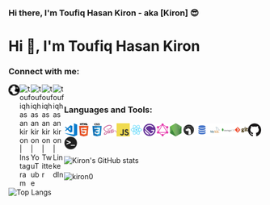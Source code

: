 ### Hi there, I'm Toufiq Hasan Kiron - aka [Kiron] 😎
<h1 align="left">Hi 👋, I'm Toufiq Hasan Kiron</h1>


### Connect with me:

<a href="https://toufiqhasankiron.me" target="_blank"><img align="left" alt="toufiqhasankiron.me" width="22px" src="https://raw.githubusercontent.com/iconic/open-iconic/master/svg/globe.svg" /></a>
<a href="https://facebook.com/toufiqhasankiron" target="_blank"><img align="left" alt="" width="22px" src="https://cdn.jsdelivr.net/npm/simple-icons@v3/icons/facebook.svg" /></a>
<a href="https://instagram.com/toufiq_hasan_kiron" target="_blank"><img align="left" alt="toufiqhasankiron | Instagram" width="22px" src="https://cdn.jsdelivr.net/npm/simple-icons@v3/icons/instagram.svg" /></a>
<a href="https://www.youtube.com/channel/UCS_vQ5IzXERnAfxVQ-998Pw" target="_blank"><img align="left" alt="toufiqhasankiron | YouTube" width="22px" src="https://cdn.jsdelivr.net/npm/simple-icons@v3/icons/youtube.svg" /></a>
<a href="https://twitter.com/ToufiqHasan0" target="_blank"><img align="left" alt="toufiqhasankiron | Twitter" width="22px" src="https://cdn.jsdelivr.net/npm/simple-icons@v3/icons/twitter.svg" /></a>
<a href="https://linkedin.com/in/toufiq-hasan-kiron" target="_blank"><img align="left" alt="toufiqhasankiron | LinkedIn" width="22px" src="https://cdn.jsdelivr.net/npm/simple-icons@v3/icons/linkedin.svg" /></a>

<br />

### Languages and Tools:

<img align="left" alt="Visual Studio Code" width="26px" src="https://raw.githubusercontent.com/github/explore/80688e429a7d4ef2fca1e82350fe8e3517d3494d/topics/visual-studio-code/visual-studio-code.png" />
<img align="left" alt="HTML5" width="26px" src="https://raw.githubusercontent.com/github/explore/80688e429a7d4ef2fca1e82350fe8e3517d3494d/topics/html/html.png" />
<img align="left" alt="CSS3" width="26px" src="https://raw.githubusercontent.com/github/explore/80688e429a7d4ef2fca1e82350fe8e3517d3494d/topics/css/css.png" />
<img align="left" alt="Sass" width="26px" src="https://raw.githubusercontent.com/github/explore/80688e429a7d4ef2fca1e82350fe8e3517d3494d/topics/sass/sass.png" />
<img align="left" alt="JavaScript" width="26px" src="https://raw.githubusercontent.com/github/explore/80688e429a7d4ef2fca1e82350fe8e3517d3494d/topics/javascript/javascript.png" />
<img align="left" alt="React" width="26px" src="https://raw.githubusercontent.com/github/explore/80688e429a7d4ef2fca1e82350fe8e3517d3494d/topics/react/react.png" />
<img align="left" alt="Gatsby" width="26px" src="https://raw.githubusercontent.com/github/explore/e94815998e4e0713912fed477a1f346ec04c3da2/topics/gatsby/gatsby.png" />
<img align="left" alt="GraphQL" width="26px" src="https://raw.githubusercontent.com/github/explore/80688e429a7d4ef2fca1e82350fe8e3517d3494d/topics/graphql/graphql.png" />
<img align="left" alt="Node.js" width="26px" src="https://raw.githubusercontent.com/github/explore/80688e429a7d4ef2fca1e82350fe8e3517d3494d/topics/nodejs/nodejs.png" />
<img align="left" alt="Deno" width="26px" src="https://raw.githubusercontent.com/github/explore/361e2821e2dea67711cde99c9c40ed357061cf27/topics/deno/deno.png" />
<img align="left" alt="SQL" width="26px" src="https://raw.githubusercontent.com/github/explore/80688e429a7d4ef2fca1e82350fe8e3517d3494d/topics/sql/sql.png" />
<img align="left" alt="MySQL" width="26px" src="https://raw.githubusercontent.com/github/explore/80688e429a7d4ef2fca1e82350fe8e3517d3494d/topics/mysql/mysql.png" />
<img align="left" alt="MongoDB" width="26px" src="https://raw.githubusercontent.com/github/explore/80688e429a7d4ef2fca1e82350fe8e3517d3494d/topics/mongodb/mongodb.png" />
<img align="left" alt="Git" width="26px" src="https://raw.githubusercontent.com/github/explore/80688e429a7d4ef2fca1e82350fe8e3517d3494d/topics/git/git.png" />
<img align="left" alt="GitHub" width="26px" src="https://raw.githubusercontent.com/github/explore/78df643247d429f6cc873026c0622819ad797942/topics/github/github.png" />
<img align="left" alt="Terminal" width="26px" src="https://raw.githubusercontent.com/github/explore/80688e429a7d4ef2fca1e82350fe8e3517d3494d/topics/terminal/terminal.png" />

<br /><br /><br />

![Kiron's GitHub stats](https://github-readme-stats.vercel.app/api?username=kiron0&theme=nightowl&show_icons=true)

<p><img align="center" src="https://github-readme-streak-stats.herokuapp.com/?user=kiron0&layout=compact&theme=nightowl" alt="kiron0" /></p>

![Top Langs](https://github-readme-stats.vercel.app/api/top-langs/?username=kiron0&theme=nightowl&layout=compact)
